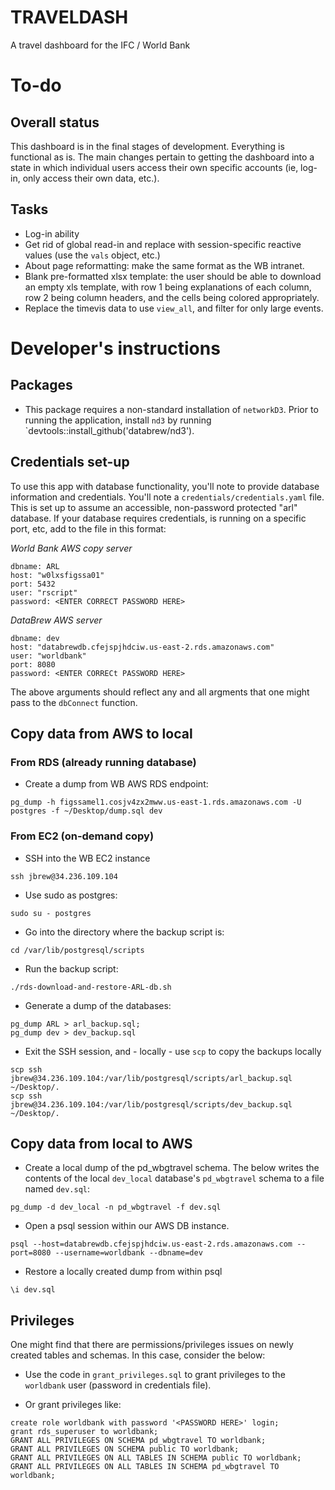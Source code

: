 # TRAVELDASH
A travel dashboard for the IFC / World Bank

# To-do

## Overall status  

This dashboard is in the final stages of development. Everything is functional as is. The main changes pertain to getting the dashboard into a state in which individual users access their own specific accounts (ie, log-in, only access their own data, etc.). 

## Tasks  

- Log-in ability
- Get rid of global read-in and replace with session-specific reactive values (use the `vals` object, etc.)
- About page reformatting: make the same format as the WB intranet.
- Blank pre-formatted xlsx template: the user should be able to download an empty xls template, with row 1 being explanations of each column, row 2 being column headers, and the cells being colored appropriately. 
- Replace the timevis data to use `view_all`, and filter for only large events.


# Developer's instructions

## Packages

- This package requires a non-standard installation of `networkD3`. Prior to running the application, install `nd3` by running `devtools::install_github('databrew/nd3').


## Credentials set-up

To use this app with database functionality, you'll note to provide database information and credentials. You'll note a `credentials/credentials.yaml` file. This is set up to assume an accessible, non-password protected "arl" database. If your database requires credentials, is running on a specific port, etc, add to the file in this format:


*World Bank AWS copy server*

```
dbname: ARL
host: "w0lxsfigssa01"
port: 5432
user: "rscript"
password: <ENTER CORRECT PASSWORD HERE>
```

*DataBrew AWS server*

```
dbname: dev
host: "databrewdb.cfejspjhdciw.us-east-2.rds.amazonaws.com"
user: "worldbank"
port: 8080
password: <ENTER CORRECt PASSWORD HERE>
```


The above arguments should reflect any and all argments that one might pass to the `dbConnect` function.


## Copy data from AWS to local

### From RDS (already running database)


- Create a dump from WB AWS RDS endpoint:
```
pg_dump -h figssamel1.cosjv4zx2mww.us-east-1.rds.amazonaws.com -U postgres -f ~/Desktop/dump.sql dev
```

### From EC2 (on-demand copy)

- SSH into the WB EC2 instance
```
ssh jbrew@34.236.109.104
```

- Use sudo as postgres:
```
sudo su - postgres
```

- Go into the directory where the backup script is:
```
cd /var/lib/postgresql/scripts
```

- Run the backup script:
```
./rds-download-and-restore-ARL-db.sh
```

- Generate a dump of the databases:
```
pg_dump ARL > arl_backup.sql;
pg_dump dev > dev_backup.sql
```

- Exit the SSH session, and - locally - use `scp` to copy the backups locally
```
scp ssh jbrew@34.236.109.104:/var/lib/postgresql/scripts/arl_backup.sql ~/Desktop/.
scp ssh jbrew@34.236.109.104:/var/lib/postgresql/scripts/dev_backup.sql ~/Desktop/.
```


## Copy data from local to AWS

- Create a local dump of the pd_wbgtravel schema. The below writes the contents of the local `dev_local` database's `pd_wbgtravel` schema to a file named `dev.sql`:
```
pg_dump -d dev_local -n pd_wbgtravel -f dev.sql
```

- Open a psql session within our AWS DB instance.
```
psql --host=databrewdb.cfejspjhdciw.us-east-2.rds.amazonaws.com --port=8080 --username=worldbank --dbname=dev 
```

- Restore a locally created dump from within psql
``` 
\i dev.sql
```

## Privileges

One might find that there are permissions/privileges issues on newly created tables and schemas. In this case, consider the below:

- Use the code in `grant_privileges.sql` to grant privileges to the `worldbank` user (password in credentials file).

- Or grant privileges like:

```
create role worldbank with password '<PASSWORD HERE>' login;
grant rds_superuser to worldbank;
GRANT ALL PRIVILEGES ON SCHEMA pd_wbgtravel TO worldbank;
GRANT ALL PRIVILEGES ON SCHEMA public TO worldbank;
GRANT ALL PRIVILEGES ON ALL TABLES IN SCHEMA public TO worldbank;
GRANT ALL PRIVILEGES ON ALL TABLES IN SCHEMA pd_wbgtravel TO worldbank;
```

